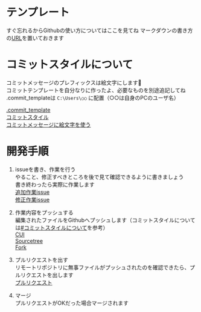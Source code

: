 # テンプレート
すぐ忘れるからGithubの使い方についてはここを見てね
マークダウンの書き方の[URL](https://gist.github.com/mignonstyle/083c9e1651d7734f84c99b8cf49d57fa)を置いておきます

# コミットスタイルについて
コミットメッセージのプレフィックスは絵文字にします🎉  
コミットテンプレートを自分なりに作ったよ、必要なものを別途追記してね  
.commit_templateは `C:\Users\○○` に配置（○○は自身のPCのユーザ名）

[.commit_template]()  
[コミットスタイル](https://zenn.dev/ianchen0419/articles/99564425e43dd4)  
[コミットメッセージに絵文字を使う](https://suwaru.tokyo/%E3%80%90%E5%BF%85%E9%A0%88%E3%80%91git%E3%82%B3%E3%83%9F%E3%83%83%E3%83%88%E3%81%AE%E6%9B%B8%E3%81%8D%E6%96%B9%E3%83%BB%E4%BD%9C%E6%B3%95%E3%80%90prefix-emoji%E3%80%91/)

# 開発手順
1. issueを書き、作業を行う  
やること、修正すべきところを後で見て確認できるように書きましょう  
書き終わったら実際に作業します  
[追加作業issue]()  
[修正作業issue]()  

2. 作業内容をプッシュする  
編集されたファイルをGithubへプッシュします（コミットスタイルについては[#コミットスタイルについて](#コミットスタイルについて)を参考）  
[CUI](https://qiita.com/yukiyoshimura/items/7aa4a8f8db493ab97c2b#7%E5%A4%89%E6%9B%B4%E7%82%B9%E3%81%AB%E5%95%8F%E9%A1%8C%E3%81%AA%E3%81%91%E3%82%8C%E3%81%B0%E3%82%B3%E3%83%9F%E3%83%83%E3%83%88)  
[Sourcetree](https://qiita.com/nkojima/items/370b4f5587f6c4613f52#%E3%82%A4%E3%83%B3%E3%83%87%E3%83%83%E3%82%AF%E3%82%B9%E3%81%B8%E3%81%AE%E8%BF%BD%E5%8A%A0)  
[Fork](https://qiita.com/KKawa/items/c1c59dc86064e8c54be2)

3. プルリクエストを出す  
リモートリポジトリに無事ファイルがプッシュされたのを確認できたら、プルリクエストを出します  
[プルリクエスト](https://qiita.com/samurai_runner/items/7442521bce2d6ac9330b)

4. マージ  
プルリクエストがOKだった場合マージされます